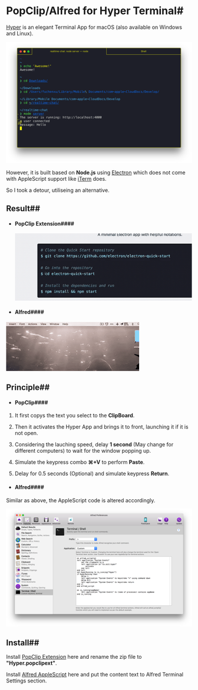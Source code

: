 # PopClip/Alfred for Hyper Terminal#

[Hyper](https://hyper.is) is an elegant Terminal App for macOS (also available on Windows and Linux).

![Hyper](https://github.com/fuchenxu2008/Hyper-PopClip-Alfred-Extension/raw/master/Hyper.png)

However, it is built based on **Node.js** using [Electron](https://electron.atom.io) which does not come with AppleScript support like [iTerm](http://www.iterm2.com) does.

So I took a detour, utiliseing an alternative.

## Result##

- #### PopClip Extension####

  ![popcliptest](https://github.com/fuchenxu2008/Hyper-PopClip-Alfred-Extension/raw/master/PopClip/PopCliptest.gif)

- #### Alfred####

![alfredresult](https://github.com/fuchenxu2008/Hyper-PopClip-Alfred-Extension/raw/master/Alfred/alfredtest.gif)

## Principle##

- #### PopClip####

1. It first copys the text you select to the **ClipBoard**.

2. Then it activates the Hyper App and brings it to front, launching it if it is not open.

3. Considering the lauching speed, delay **1 second** (May change for different computers) to wait for the window popping up.

4. Simulate the keypress combo **⌘+V** to perform **Paste**.

5. Delay for 0.5 seconds (Optional) and simulate keypress **Return**.

- #### Alfred####

 Similar as above, the AppleScript code is altered accordingly.

![Alfred](https://github.com/fuchenxu2008/Hyper-PopClip-Alfred-Extension/raw/master/Alfred/Alfred.png)

## Install##

Install [PopClip Extension](https://github.com/fuchenxu2008/Hyper-PopClip-Alfred-Extension/raw/master/PopClip/Hyper.zip) here and rename the zip file to **"Hyper.popclipext"**.

Install [Alfred AppleScript]() here and put the content text to Alfred Terminal Settings section.